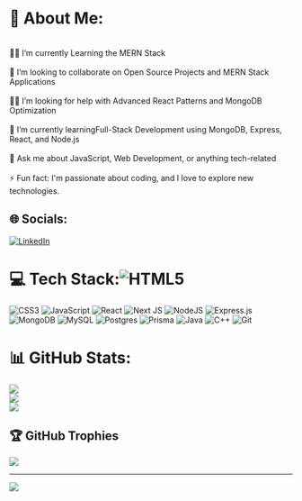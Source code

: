 # 💫 About Me:
<br>👨‍💻 I’m currently Learning the MERN Stack<br><br>🤝 I’m looking to collaborate on  Open Source Projects and MERN Stack Applications<br><br>👨‍🏫 I’m looking for help with  Advanced React Patterns and MongoDB Optimization<br><br>🚀 I’m currently learningFull-Stack Development using MongoDB, Express, React, and Node.js<br><br>💬 Ask me about  JavaScript, Web Development, or anything tech-related<br><br>⚡ Fun fact: I'm passionate about coding, and I love to explore new technologies.<br>


## 🌐 Socials:
[![LinkedIn](https://img.shields.io/badge/LinkedIn-%230077B5.svg?logo=linkedin&logoColor=white)](https://www.linkedin.com/in/mohsin-dodhiya-b9b650268/) 

# 💻 Tech Stack:![HTML5](https://img.shields.io/badge/html5-%23E34F26.svg?style=for-the-badge&logo=html5&logoColor=white)
![CSS3](https://img.shields.io/badge/css3-%231572B6.svg?style=for-the-badge&logo=css3&logoColor=white)
![JavaScript](https://img.shields.io/badge/javascript-%23323330.svg?style=for-the-badge&logo=javascript&logoColor=%23F7DF1E)
![React](https://img.shields.io/badge/react-%2320232a.svg?style=for-the-badge&logo=react&logoColor=%2361DAFB)
![Next JS](https://img.shields.io/badge/Next-black?style=for-the-badge&logo=next.js&logoColor=white)
![NodeJS](https://img.shields.io/badge/node.js-6DA55F?style=for-the-badge&logo=node.js&logoColor=white)
![Express.js](https://img.shields.io/badge/express.js-%23404d59.svg?style=for-the-badge&logo=express&logoColor=%2361DAFB)
![MongoDB](https://img.shields.io/badge/MongoDB-%234ea94b.svg?style=for-the-badge&logo=mongodb&logoColor=white)
![MySQL](https://img.shields.io/badge/mysql-4479A1.svg?style=for-the-badge&logo=mysql&logoColor=white)
![Postgres](https://img.shields.io/badge/postgres-%23316192.svg?style=for-the-badge&logo=postgresql&logoColor=white)
![Prisma](https://img.shields.io/badge/Prisma-3982CE?style=for-the-badge&logo=Prisma&logoColor=white)
![Java](https://img.shields.io/badge/java-%23ED8B00.svg?style=for-the-badge&logo=openjdk&logoColor=white)
![C++](https://img.shields.io/badge/c++-%2300599C.svg?style=for-the-badge&logo=c%2B%2B&logoColor=white)
![Git](https://img.shields.io/badge/git-%23F05033.svg?style=for-the-badge&logo=git&logoColor=white)

# 📊 GitHub Stats:
![](https://github-readme-stats.vercel.app/api?username=MohsinDodhiya&theme=merko&hide_border=false&include_all_commits=false&count_private=false)<br/>
![](https://github-readme-streak-stats.herokuapp.com/?user=MohsinDodhiya&theme=merko&hide_border=false)<br/>
![](https://github-readme-stats.vercel.app/api/top-langs/?username=MohsinDodhiya&theme=merko&hide_border=false&include_all_commits=false&count_private=false&layout=compact)

## 🏆 GitHub Trophies
![](https://github-profile-trophy.vercel.app/?username=MohsinDodhiya&theme=onedark&no-frame=false&no-bg=true&margin-w=4)

---
[![](https://visitcount.itsvg.in/api?id=MohsinDodhiya&icon=2&color=0)](https://visitcount.itsvg.in)

<!-- Proudly created with GPRM ( https://gprm.itsvg.in ) -->

